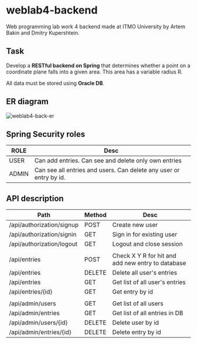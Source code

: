 # weblab4-backend
Web programming lab work 4 backend made at ITMO University by Artem Bakin and Dmitry Kupershtein.

## Task
Develop a **RESTful backend on Spring** that determines whether a point on a coordinate plane falls into a given area. This area has a variable radius R.

All data must be stored using **Oracle DB**.

## ER diagram
![weblab4-back-er](https://user-images.githubusercontent.com/38016689/105633512-0ea26480-5e6a-11eb-9219-1c091a3ce822.png)


## Spring Security roles
| ROLE   |Desc                                                                  | 
| -------|--------------------------------------------------------------------- |
| USER   | Can add entries. Can see and delete only own entries                 |
| ADMIN  | Can see all entries and users. Can delete any user or entry by id.   |

## API description
| Path                         | Method     |Desc                                                    | 
| ---------------------------- | ---------- |------------------------------------------------------- |
| /api/authorization/signup    | POST       | Create new user                                        |
| /api/authorization/signin    | GET        | Sign in for existing user                              |
| /api/authorization/logout    | GET        | Logout and close session                               |
|                              |            |                                                        |
| /api/entries                 | POST       | Check X Y R for hit and add new entry to database      |
| /api/entries                 | DELETE     | Delete all user's entries                              |
| /api/entries                 | GET        | Get list of all user's entries                         |
| /api/entries/{id}            | GET        | Get entry by id                                        |
|                              |            |                                                        |
| /api/admin/users             | GET        | Get list of all users                                  |
| /api/admin/entries           | GET        | Get list of all entries in DB                          |
| /api/admin/users/{id}        | DELETE     | Delete user by id                                      |
| /api/admin/entries/{id}      | DELETE     | Delete entry by id                                     |
